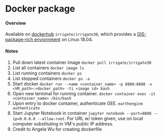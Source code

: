 # Docker package
#### Overview
Available on [dockerhub](https://hub.docker.com/repository/docker/irrigate/irrigate30) `irrigate/irrigate30`, which provides a [GIS-package-rich enviornment](https://github.com/sonalthakkarBerkeley/MIDS_Capstone_Summer2020/blob/master/dockerfile)  on Linux 18.04. 

#### Notes
1. Pull down latest container image `docker pull irrigate/irrigate30`
2. List all containers `docker image ls`
3. List running containers `docker ps`
4. List stopped containers `docker ps -a`
5. Start docker `docker run --name <container_name> -p 8888:8888 -v <VM_path>:<docker_path> -ti <image id> bash`
6. Open new terminal for running container. `docker container exec -it <container_name> /bin/bash`
7. Upon entry to docker container, authenticate GEE. `earthengine authenticate`
8. Start Jupyter Notebook in container `jupyter notebook --port=8888 --ip=0.0.0.0 --allow-root`. For URL w/ token given, use on local computer substituting in VM's public IP address.
9. Credit to Angela Wu for creating dockerfile
